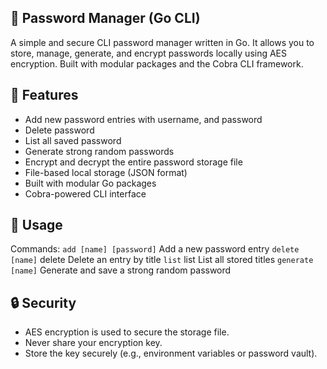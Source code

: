 ## 🔐 Password Manager (Go CLI)

A simple and secure CLI password manager written in Go. It allows you to store, manage, generate, and encrypt passwords locally using AES encryption. Built with modular packages and the Cobra CLI framework.

## 🚀 Features

- Add new password entries with username, and password
- Delete password
- List all saved password
- Generate strong random passwords
- Encrypt and decrypt the entire password storage file
- File-based local storage (JSON format)
- Built with modular Go packages
- Cobra-powered CLI interface

## 🧪 Usage
Commands:
``add [name] [password]``	Add a new password entry
``delete [name]`` delete	Delete an entry by title
``list``  list	List all stored titles
``generate [name]``	Generate and save a strong random password


## 🔒 Security
- AES encryption is used to secure the storage file.
- Never share your encryption key.
- Store the key securely (e.g., environment variables or password vault).
